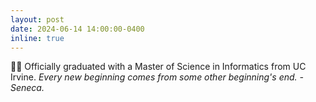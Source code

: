 ```yaml
---
layout: post
date: 2024-06-14 14:00:00-0400
inline: true
---
```


:student: Officially graduated with a Master of Science in Informatics from UC Irvine. _Every new beginning comes from some other beginning's end. - Seneca._
